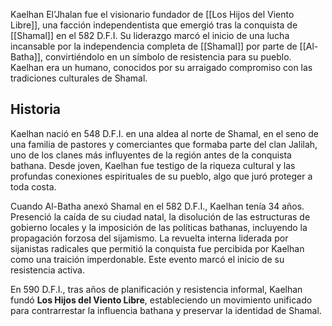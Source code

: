 Kaelhan El’Jhalan fue el visionario fundador de [[Los Hijos del Viento Libre]], una facción independentista que emergió tras la conquista de [[Shamal]] en el 582 D.F.I. Su liderazgo marcó el inicio de una lucha incansable por la independencia completa de [[Shamal]] por parte de [[Al-Batha]], convirtiéndolo en un símbolo de resistencia para su pueblo. Kaelhan era un humano, conocidos por su arraigado compromiso con las tradiciones culturales de Shamal.

## Historia

Kaelhan nació en 548 D.F.I. en una aldea al norte de Shamal, en el seno de una familia de pastores y comerciantes que formaba parte del clan Jalilah, uno de los clanes más influyentes de la región antes de la conquista bathana. Desde joven, Kaelhan fue testigo de la riqueza cultural y las profundas conexiones espirituales de su pueblo, algo que juró proteger a toda costa.

Cuando Al-Batha anexó Shamal en el 582 D.F.I., Kaelhan tenía 34 años. Presenció la caída de su ciudad natal, la disolución de las estructuras de gobierno locales y la imposición de las políticas bathanas, incluyendo la propagación forzosa del sijamismo. La revuelta interna liderada por sijanistas radicales que permitió la conquista fue percibida por Kaelhan como una traición imperdonable. Este evento marcó el inicio de su resistencia activa.

En 590 D.F.I., tras años de planificación y resistencia informal, Kaelhan fundó **Los Hijos del Viento Libre**, estableciendo un movimiento unificado para contrarrestar la influencia bathana y preservar la identidad de Shamal.